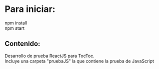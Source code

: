 # Para iniciar:

npm install \
npm start

## Contenido:

Desarrollo de prueba ReactJS para TocToc.\
Incluye una carpeta "pruebaJS" la que contiene la prueba de JavaScript
